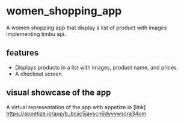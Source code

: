 # women_shopping_app

A women shopping app that display a list of product with images implementing timbu api.

## features

- Displays products in a list with images, product name, and prices.
- A checkout screen

## visual showcase of the app

A virtual representation of the app with appetize.io
[link] https://appetize.io/app/b_bcjic5javscn6dyvywscra34cm
